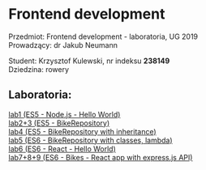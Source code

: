 # Frontend development
Przedmiot: Frontend development - laboratoria, UG 2019  
Prowadzący: dr Jakub Neumann  

Student: Krzysztof Kulewski, nr indeksu **238149**  
Dziedzina: rowery  

## Laboratoria:
[lab1 (ES5 - Node.js - Hello World)](lab1)  
[lab2+3 (ES5 - BikeRepository)](lab2)  
[lab4 (ES5 - BikeRepository with inheritance)](lab4)  
[lab5 (ES6 - BikeRepository with classes, lambda)](lab5)  
[lab6 (ES6 - React - Hello World)](lab6)  
[lab7+8+9 (ES6 - Bikes - React app with express.js API)](lab7)  
